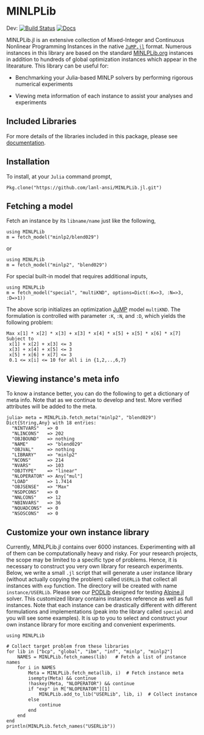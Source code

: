 # MINLPLib
Dev: [![Build Status](https://travis-ci.org/lanl-ansi/MINLPLib.jl.svg?branch=master)](https://travis-ci.org/lanl-ansi/MINLPLib.jl) [![Docs](https://img.shields.io/badge/docs-latest-blue.svg)](https://lanl-ansi.github.io/MINLPLib.jl/latest)

MINLPLib.jl is an extensive collection of Mixed-Integer and Continuous Nonlinear Programming Instances in the native [`JuMP.jl`](https://github.com/JuliaOpt/JuMP.jl) format. Numerous instances in this library are based on the standard [MINLPLib.org](http://www.minlplib.org) instances in addition to hundreds of global optimization instances which appear in the litearature. This library can be useful for: 

* Benchmarking your Julia-based MINLP solvers by performing rigorous numerical experiments

* Viewing meta information of each instance to assist your analyses and experiments

## Included Libraries
For more details of the libraries included in this package, please see [documentation](https://lanl-ansi.github.io/MINLPLib.jl/latest/).

## Installation
To install, at your `Julia` command prompt,
```
Pkg.clone("https://github.com/lanl-ansi/MINLPLib.jl.git")
```

## Fetching a model
Fetch an instance by its `libname/name` just like the following,
```
using MINLPLib
m = fetch_model("minlp2/blend029")
```
or
```
using MINLPLib
m = fetch_model("minlp2", "blend029")
```

For special built-in model that requires additional inputs,
```
using MINLPLib
m = fetch_model("special", "multiKND", options=Dict(:K=>3, :N=>3, :D=>1))
```

The above scrip initializes an optimization [JuMP](https://github.com/JuliaOpt/JuMP.jl) model `multiKND`. The formulation is controlled with parameter `:K`, `:N`, and `:D`, which yields the following problem:

```
Max x[1] * x[2] * x[3] + x[3] * x[4] * x[5] + x[5] * x[6] * x[7]
Subject to
 x[1] + x[2] + x[3] <= 3
 x[3] + x[4] + x[5] <= 3
 x[5] + x[6] + x[7] <= 3
 0.1 <= x[i] <= 10 for all i in {1,2,..,6,7}
```

## Viewing instance's meta info
To know a instance better, you can do the following to get a dictionary of meta info.
Note that as we continue to develop and test. More verified attributes will be added to the meta.
```
julia> meta = MINLPLib.fetch_meta("minlp2", "blend029")
Dict{String,Any} with 18 entries:
  "NINTVARS"   => 0
  "NLINCONS"   => 202
  "OBJBOUND"   => nothing
  "NAME"       => "blend029"
  "OBJVAL"     => nothing
  "LIBRARY"    => "minlp2"
  "NCONS"      => 214
  "NVARS"      => 103
  "OBJTYPE"    => "linear"
  "NLOPERATOR" => Any["mul"]
  "LOAD"       => 1.7414
  "OBJSENSE"   => "Max"
  "NSDPCONS"   => 0
  "NNLCONS"    => 12
  "NBINVARS"   => 36
  "NQUADCONS"  => 0
  "NSOSCONS"   => 0
```


## Customize your own instance library

Currently, MINLPLib.jl contains over 6000 instances. Experimenting with all
of them can be computationally heavy and risky. For your research projects, the scope may be
limited to a specific type of problems. Hence, it is necessary to construct you very own
library for research experiments. Below, we write a small `.jl` script that will generate a
user instance library (without actually copying the problem) called `USERLib` that collect all instances with
`exp` function. The directory will be created with name `instance/USERLib`. Please see our
[PODLib](https://lanl-ansi.github.io/MINLPLib.jl/latest/PODLib.html#PODLib-1) designed for
testing [Alpine.jl](https://github.com/lanl-ansi/Alpine.jl) solver. This customized library contains instances reference
as well as full instances. Note that each instance can be drastically different with different formulations and
implementations (peak into the library called `special` and you will see some examples).
It is up to you to select and construct your own instance library for more exciting and convenient experiments.

```
using MINLPLib

# Collect target problem from these libraries
for lib in ["bcp", "global", "ibm", "inf", "minlp", "minlp2"]
    NAMES = MINLPLib.fetch_names(lib)   # Fetch a list of instance names
    for i in NAMES
        Meta = MINLPLib.fetch_meta(lib, i)  # Fetch instance meta
        isempty(Meta) && continue
        !haskey(Meta, "NLOPERATOR") && continue
        if "exp" in M["NLOPERATOR"][1]
            MINLPLib.add_to_lib("USERLib", lib, i)  # Collect instance
        else
            continue
        end
    end
end
println(MINLPLib.fetch_names("USERLib"))
```
